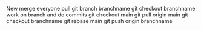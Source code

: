 New merge everyone pull
git branch branchname
git checkout branchname
work on branch and do commits
git checkout main
git pull origin main
git checkout branchname
git rebase main
git push origin branchname
